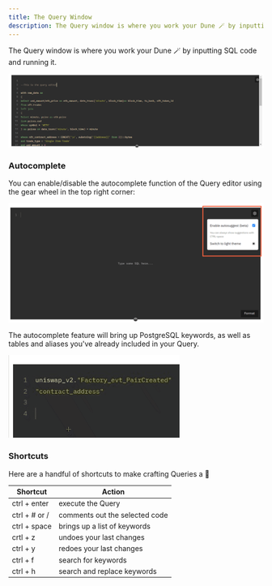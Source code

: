 ```yaml
---
title: The Query Window
description: The Query window is where you work your Dune 🪄 by inputting SQL code and running it.
---
```


The Query window is where you work your Dune 🪄 by inputting SQL code and running it.

![Query window](images/query-window.png)

### Autocomplete

You can enable/disable the autocomplete function of the Query editor using the gear wheel in the top right corner:

![turn on autocomplete example](images/turn-on-autocomplete-example.png)

The autocomplete feature will bring up PostgreSQL keywords, as well as tables and aliases you've already included in your Query.

![query editor autocomplete example](images/query-editor-autocomplete-example.gif)

### Shortcuts

Here are a handful of shortcuts to make crafting Queries a 💨

| Shortcut      | Action                         |
| ------------- | ------------------------------ |
| ctrl + enter  | execute the Query              |
| ctrl + # or / | comments out the selected code |
| ctrl + space  | brings up a list of keywords   |
| crtl + z      | undoes your last changes       |
| ctrl + y      | redoes your last changes       |
| ctrl + f      | search for keywords            |
| ctrl + h      | search and replace keywords    |
